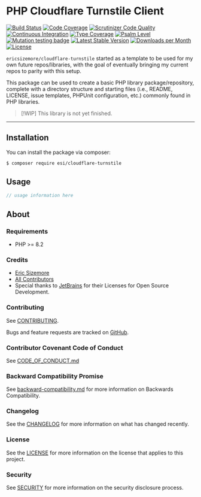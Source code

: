 # PHP Cloudflare Turnstile Client

[![Build Status](https://scrutinizer-ci.com/g/ericsizemore/cloudflare-turnstile/badges/build.png?b=main)](https://scrutinizer-ci.com/g/ericsizemore/cloudflare-turnstile/build-status/main)
[![Code Coverage](https://scrutinizer-ci.com/g/ericsizemore/cloudflare-turnstile/badges/coverage.png?b=main)](https://scrutinizer-ci.com/g/ericsizemore/cloudflare-turnstile/?branch=main)
[![Scrutinizer Code Quality](https://scrutinizer-ci.com/g/ericsizemore/cloudflare-turnstile/badges/quality-score.png?b=main)](https://scrutinizer-ci.com/g/ericsizemore/cloudflare-turnstile/?branch=main)
[![Continuous Integration](https://github.com/ericsizemore/cloudflare-turnstile/actions/workflows/continuous-integration.yml/badge.svg)](https://github.com/ericsizemore/cloudflare-turnstile/actions/workflows/continuous-integration.yml)
[![Type Coverage](https://shepherd.dev/github/ericsizemore/cloudflare-turnstile/coverage.svg)](https://shepherd.dev/github/ericsizemore/cloudflare-turnstile)
[![Psalm Level](https://shepherd.dev/github/ericsizemore/cloudflare-turnstile/level.svg)](https://shepherd.dev/github/ericsizemore/cloudflare-turnstile)
[![Mutation testing badge](https://img.shields.io/endpoint?style=flat&url=https%3A%2F%2Fbadge-api.stryker-mutator.io%2Fgithub.com%2Fericsizemore%2Fcloudflare-turnstile%2Fmain)](https://dashboard.stryker-mutator.io/reports/github.com/ericsizemore/cloudflare-turnstile/main)
[![Latest Stable Version](https://img.shields.io/packagist/v/esi/cloudflare-turnstile.svg)](https://packagist.org/packages/esi/cloudflare-turnstile)
[![Downloads per Month](https://img.shields.io/packagist/dm/esi/cloudflare-turnstile.svg)](https://packagist.org/packages/esi/cloudflare-turnstile)
[![License](https://img.shields.io/packagist/l/esi/cloudflare-turnstile.svg)](https://packagist.org/packages/esi/cloudflare-turnstile)

`ericsizemore/cloudflare-turnstile` started as a template to be used for my own future repos/libraries, with the goal of eventually bringing my current repos to parity with this setup.

This package can be used to create a basic PHP library package/repository, complete with a directory structure and starting files (i.e., README, LICENSE, issue templates, PHPUnit configuration, etc.) commonly found in PHP libraries.

> [!WIP]
> This library is not yet finished.

---

## Installation

You can install the package via composer:

``` bash
$ composer require esi/cloudflare-turnstile
```

## Usage

```php
// usage information here
```

## About

### Requirements

* PHP >= 8.2

### Credits

- [Eric Sizemore](https://github.com/ericsizemore)
- [All Contributors](https://github.com/ericsizemore/cloudflare-turnstile/contributors)
- Special thanks to [JetBrains](https://www.jetbrains.com/?from=esi-cloudflare-turnstile) for their Licenses for Open Source Development.

### Contributing

See [CONTRIBUTING](./CONTRIBUTING.md).

Bugs and feature requests are tracked on [GitHub](https://github.com/ericsizemore/cloudflare-turnstile/issues).

### Contributor Covenant Code of Conduct

See [CODE_OF_CONDUCT.md](./CODE_OF_CONDUCT.md)

### Backward Compatibility Promise

See [backward-compatibility.md](./backward-compatibility.md) for more information on Backwards Compatibility.

### Changelog

See the [CHANGELOG](./CHANGELOG.md) for more information on what has changed recently.

### License

See the [LICENSE](./LICENSE) for more information on the license that applies to this project.

### Security

See [SECURITY](./SECURITY.md) for more information on the security disclosure process.
